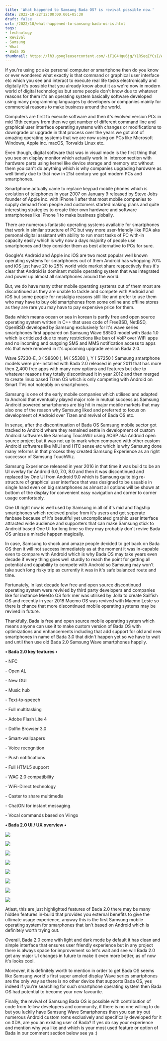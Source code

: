 ```yaml
---
title: 'What happened to Samsung Bada OS? is revival possible now.'
date: 2022-10-22T12:00:00.001+05:30
draft: false
url: /2022/10/what-happened-to-samsung-bada-os-is.html
tags: 
- technology
- Revival
- Samsung
- What
- Bada OS
thumbnail: https://lh3.googleusercontent.com/-iF1C4Hqu6jg/Y1RSeqIYCsI/AAAAAAAAOXI/JNiNcc3kpm8qVbP8b1tSnXE-kASmYQW4QCNcBGAsYHQ/s1600/1666470518842437-0.png
---
```


  

If you're using pc aka personal computer or smartphone then do you know or ever wondered what exactly is that command or graphical user interface etc which you see and interact to execute real life tasks electronically and digitally it's possible that you already know about it as we're now in modern world of digital technologies but some people don't know due to whatever reasons for them it's an operating system basically software developed using many programming languages by developers or companies mainly for commercial reasons to make business around the world.

  

Computers are first to execute software and then it's evolved version PCs in mid 19th century from then we got number of different command line and graphical user interface operating systems with changes or modifications to downgrade or upgrade in that process over the years we got alot of amazing operating systems that we are now using on PCs like Microsoft Windows, Apple inc. macOS, Torvalds Linux etc.

  

Even though, digital software that was in visual mode is the first thing that you see on display monitor which actually work in  interconnection with hardware parts using kernel like device storage and memory etc without them you can't do anything which is why companies upgrading hardware as well timely due to that now in 21st century we got modern PCs and smartphones.

  

Smartphone actually came to replace keypad mobile phones which is evolution of telephones in year 2007 on January 9 released by Steve Jobs founder of Apple inc. with iPhone 1 after that most mobile companies to supply demand from people and customers started making plans and quite interesting strategies to create thier own hardware and software smartphones like iPhone 1 to make business globally.

  

There are numerous fantastic operating systems available for smartphones that work in similar structure of PC but way more user-friendly like PDA aka personal digital assistant with ability to run most tasks of PC with-in capacity easily which is why now a days majority of people use smartphones and they consider them as best alternative to PCs for sure.

  

Google's Android and Apple inc iOS are two most popular well known operating systems for smartphones out of them Android has whopping 70% and iOS just have 20 to 25% world wide market share respectively thus it's clear that Android is dominant mobile operating system that was integrated and power up almost all smartphones around the world.

  

But, we do have many other mobile operating systems out of them most are discontinued as they are unable to tackle and compete with Android and iOS but some people for nostalgia reasons still like and prefer to use them who may have to buy old smartphones from some online and offline stores as they are rare you may have to pay expensive price for them.

  

Bada which means ocean or sea in korean is partly free and open source operating system written in C++ that uses code of FreeBSD, NetBSD, OpenBSD developed by Samsung exclusively for it's wave series smartphones first appeared on Samsung Wave S8500 model with Bada 1.0 which is criticized due to many restrictions like ban of VoIP over WiFi apps and no incoming and outgoing SMS and MMS notification access to apps etc that were removed in it's upcoming upgrade version Bada 2.0.

  

Wave S7230-E, 3 ( S8600 ), M ( S5380 ), Y ( S7250 ) Samsung smartphone models were pre-installed with Bada 2.0 released in year 2011 that has more then 2,400 free apps with many new options and features but due to whatever reasons they totally discontinued it in year 2012 and then merged to create linux based Tizen OS which is only competing with Android on Smart TVs not noteably on smartphones.

  

Samsung is one of the early mobile companies which utilised and adapted to Android that eventually played major role in mutual success as Samsung Android powered smartphones are big hit in major mobile markets that may also one of the reason why Samsung liked and preferred to focus on development of Android over Tizen and revival of Bada OS etc.

  

In sense, after the discontinuation of Bada OS Samsung mobile sector got tracked to Android where they remained settle in development of custom Android softwares like Samsung TouchWiz using AOSP aka Android open source project but it was not up to mark when compared with other custom Android softwares like MIUI and HTC sense etc which is why Samsung done many reforms in that process they created Samsung Experience as an right successor of Samsung TouchWiz.

  

Samsung Experience released in year 2016 in that time it was build to be an UI overlay for Android 6.0, 7.0, 8.0 and then it was discontinued and replaced by One UI from Android 9.0 which is Samsung quite big re-structure of graphical user interface that was designed to be usuable in single hand even on big smartphones as almost all options will be shown at bottom of the display for convenient easy navigation and corner to corner usage comfortably.

  

One UI right now is well used by Samsung in all of it's mid and flagship smartphones which recieved praise from it's users and got seperate fanbase because of it's beautiful yet uncomplicated graphic user interface attracted wide audience and supporters that can make Samsung stick to Android based One UI for long time so they may probably don't revive Bada OS unless a miracle happen magically.

  

In case, Samsung to shock and amaze people decided to get back on Bada OS then it will not success immediately as at the moment it was in-capable even to compare with Android which is why Bada OS may take years even decade if every thing goes well sturdly to reach the point for getting all potential and capability to compete with Android so Samsung may won't take such long risky trip as currently it was in it's safe balanced route and time. 

  

Fortunately, in last decade few free and open source discontinued operating system were revivied by third party developers and companies like for instance MeeGo OS fork mer was utilised by Jolla to create Sailfish OS and recently in year 2018 Maemo OS was revived with Maemo Leste so there is chance that more discontinued mobile operating systems may be revived in future.

  

Thankfully, Bada is free and open source mobile operating system which means anyone can use it to make custom version of Bada OS with optimizations and enhancements including that add support for old and new smartphones in name of Bada 3.0 that didn't happen yet so we have to wait and until then use old Bada 2.0 Samsung Wave smartphones happily. 

  

**• Bada 2.0 key features •**

  

\- NFC

\- Open AL

\- New GUI

\- Music hub

\- Text-to-speech

\- Full multitasking

\- Adobe Flash Lite 4 

\- Dolfin Browser 3.0

\- Smart-wallpapers

\- Voice recognition

\- Push notifications

\- Full HTML5 support

\- WAC 2.0 compatibility

\- WiFi-Direct technology

\- Caster to share multimedia

\- ChatON for instant messaging.

\- Vocal commands based on Vlingo

  

**• Bada 2.0 UI / UX overview •**

 **![](https://lh3.googleusercontent.com/-h0eH4HH2jvA/Y1RSdcWi3vI/AAAAAAAAOXE/-aC1uQcujRcSh4LlrHWo5MRfZrePcdulACNcBGAsYHQ/s1600/1666470514903732-1.png)** 

 ![](https://lh3.googleusercontent.com/-sphcoOMVBbY/Y1RSci2LFMI/AAAAAAAAOXA/tJCzp6vqSSY30cZIoe4QFHZ7wzkVwMrEQCNcBGAsYHQ/s1600/1666470510758234-2.png) 

  

 ![](https://lh3.googleusercontent.com/-YUlp6QHcYWQ/Y1RSbePTfdI/AAAAAAAAOW8/bho-D4FCHLAte_OJxi9GMvQWl3ixlzPrwCNcBGAsYHQ/s1600/1666470506691882-3.png) 

  

 ![](https://lh3.googleusercontent.com/-7J3AbjBBYes/Y1RSaaV4HsI/AAAAAAAAOW4/jIWY3fb4jDwJXm8goM6X1SplpSQbAj_OgCNcBGAsYHQ/s1600/1666470502528107-4.png) 

  

 ![](https://lh3.googleusercontent.com/-u_aaa3sv22c/Y1RSZZnnD-I/AAAAAAAAOW0/yeischQwhDUhqstJH63dZgTtjWIPcb2wACNcBGAsYHQ/s1600/1666470498343668-5.png) 

  

 ![](https://lh3.googleusercontent.com/-3NfBR4Yh0Ug/Y1RSYVJ8KOI/AAAAAAAAOWw/OSSrttR9vEYRkKkSMDsbEvm9yMn1WYvfQCNcBGAsYHQ/s1600/1666470494241112-6.png) 

  

 ![](https://lh3.googleusercontent.com/-CAeSd5vpryM/Y1RSXWObVyI/AAAAAAAAOWs/8Taj9ok0rO8jrt1JWR5tdGTXvnq_qIb0wCNcBGAsYHQ/s1600/1666470490027520-7.png) 

  

 ![](https://lh3.googleusercontent.com/-5KrAUd-lMxs/Y1RSWQ8F6pI/AAAAAAAAOWo/Xuy6QO-eQcw7Q7ttUND9Md9dZ1kWVP1sgCNcBGAsYHQ/s1600/1666470485409841-8.png) 

  

Atlast, this are just highlighted features of Bada 2.0 there may be many hidden features in-build that provides you external benefits to give the ultimate usage experience, anyway this is the first Samsung mobile operating system for smarphones that isn't based on Android which is definitely worth trying out.

  

Overall, Bada 2.0 come with light and dark mode by default it has clean and simple interface that ensures user friendly experience but in any project there is always space for improvement so let's wait and see will Bada 2.0 get any major UI changes in future to make it even more better, as of now it's looks cool.

  

Moreover, it is definitely worth to mention in order to get Bada OS seems like Samsung world's first super amoled display Wave series smartphones are the only way as there is no other device that supports Bada OS, yes indeed if you're searching for such smartphone operating system then Bada OS had potential to become your new favourite.

  

Finally, the revival of Samsung Bada OS is possible with contribution of code from fellow developers and community, if there is no one willing to do but you luckily have Samsung Wave Smartphones then you can try out numerous Android custom roms exclusively and specifically developed for it on XDA, are you an existing user of Bada? If yes do say your experience and mention why you like and which is your most used feature or option of  Bada in our comment section below see ya :)